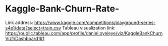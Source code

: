 # Kaggle-Bank-Churn-Rate-

Link address: https://www.kaggle.com/competitions/playground-series-s4e1/data?select=train.csv
Tableau visualization link: https://public.tableau.com/app/profile/daniel.oyeleye/viz/KaggleBankChurnViz1/Dashboard1#1
